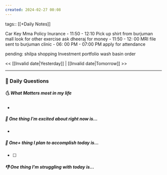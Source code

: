 ```yaml
---
created: 2024-02-27 00:08
---
```

tags:: [[+Daily Notes]]

Car Key
Mma Policy Inurance - 11:50 - 12:10
Pick up shirt from burjuman mall
look for other exercise
ask dheeraj for money - 11:50 - 12: 00
MRI file sent to burjuman clinic - 06: 00 PM - 07:00 PM
apply for attendance

pending:
shilpa shopping
Investment portfolio
wash basin
order 

<< [[Invalid date|Yesterday]] | [[Invalid date|Tomorrow]] >>

---
### 📅 Daily Questions
##### 🌜 What Matters most in my life
- 

##### 🙌 One thing I'm excited about right now is...
- 

##### 🚀 One+ thing I plan to accomplish today is...
- [ ] 

##### 👎 One thing I'm struggling with today is...
